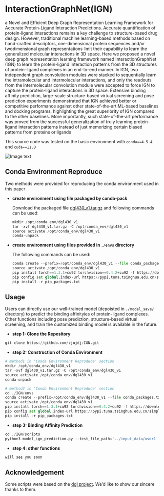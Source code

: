 # InteractionGraphNet(IGN)
a Novel and Efficient Deep Graph Representation Learning Framework for Accurate Protein-Ligand Interaction Predictions.
Accurate quantification of protein-ligand interactions remains a key challenge to structure-based drug design. However, 
traditional machine learning-based methods based on hand-crafted descriptors, one-dimensional protein sequences and/or 
twodimensional graph representations limit their capability to learn the generalized molecular interactions in 3D space. 
Here we proposed a novel deep graph representation learning framework named InteractionGraphNet (IGN) to learn the 
protein-ligand interaction patterns from the 3D structures of protein-ligand complexes in an end-to-end manner. 
In IGN, two independent graph convolution modules were stacked to sequentially learn the intramolecular and 
intermolecular interactions, and only the readouts from the intermolecular convolution module were accepted to force
IGN to capture the protein-ligand interactions in 3D space. Extensive binding affinity
prediction, large-scale structure-based virtual screening and pose prediction
experiments demonstrated that IGN achieved better or competitive performance
against other state-of-the-art ML-based baselines and docking programs, highlighting
the great superiority of IGN compared to the other baselines. More importantly, such
state-of-the-art performance was proved from the successful generalization of truly
learning protein-ligand interaction patterns instead of just memorizing certain biased
patterns from proteins or ligands

This source code was tested on the basic environment with `conda==4.5.4` and `cuda==11.0`

![Image text](https://github.com/zjujdj/IGN/tree/master/fig/workflow_new.png)
## Conda Environment Reproduce
Two methods were provided for reproducing the conda environment used in this paper
- **create environment using file packaged by conda-pack**
    
    Download the packaged file [dgl430_v1.tar.gz](https://drive.google.com/file/d/1Rls2ydUSoEjW_rRnvXBzBCcoB4YvcWLQ/view?usp=sharing) 
    and following commands can be used:
    ```python
    mkdir /opt/conda_env/dgl430_v1
    tar -xvf dgl430_v1.tar.gz -C /opt/conda_env/dgl430_v1
    source activate /opt/conda_env/dgl430_v1
    conda-unpack
    ```
  
- **create environment using files provided in `./envs` directory**
    
    The following commands can be used:
    ```python
    conda create --prefix=/opt/conda_env/dgl430_v1 --file conda_packages.txt
    source activate /opt/conda_env/dgl430_v1
    pip install torch==1.3.1+cu92 torchvision==0.4.2+cu92 -f https://download.pytorch.org/whl/torch_stable.html
    pip config set global.index-url https://pypi.tuna.tsinghua.edu.cn/simple
    pip install -r pip_packages.txt

    ```
  
## Usage
Users can directly use our well-trained model (depoisted in `./model_save/` directory) to predict the binding affinityies of 
protein-ligand complexes. Other functions including pose prediction, structure-based virtual screening, and 
train the customized binding model is available in the future.
- **step 1: Clone the Repository**
```python
git clone https://github.com/zjujdj/IGN.git
```

- **step 2: Construction of Conda Environment**
```python
# method1 in 'Conda Environment Reproduce' section
mkdir /opt/conda_env/dgl430_v1
tar -xvf dgl430_v1.tar.gz -C /opt/conda_env/dgl430_v1
source activate /opt/conda_env/dgl430_v1
conda-unpack

# method2 in 'Conda Environment Reproduce' section
cd ./IGN/envs
conda create --prefix=/opt/conda_env/dgl430_v1 --file conda_packages.txt
source activate /opt/conda_env/dgl430_v1
pip install torch==1.3.1+cu92 torchvision==0.4.2+cu92 -f https://download.pytorch.org/whl/torch_stable.html
pip config set global.index-url https://pypi.tuna.tsinghua.edu.cn/simple
pip install -r pip_packages.txt
```

- **step 3: Binding Affinity Prediction**
```python
cd ./IGN/scripts
python3 model_ign_prediction.py --test_file_path='../input_data/user1'
```

- **step 4: other functions**
```python
will see you soon
```

## Acknowledgement
Some scripts were based on the [dgl project](https://github.com/awslabs/dgl-lifesci/blob/master/python/dgllife/model/gnn/attentivefp.py). 
We'd like to show our sincere thanks to them.


